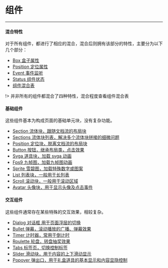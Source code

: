 # 组件

---

#### 混合特性

对于所有组件，都进行了相应的混合，混合后则拥有该部分的特性，主要分为以下几个部分：

- [Box 盒子属性](docs/components/mixins/Box.md)
- [Position 定位属性](docs/components/mixins/Position.md)
- [Event 事件监听](docs/components/mixins/Event.md)
- [Status 组件状态](docs/components/mixins/Status.md)
- [组件混合表](docs/components/mixins/Components.md)

!> 并非所有的组件都混合了四种特性，混合程度查看组件混合表

#### 基础组件

这些组件基本为构成页面的基础单元块，没有复杂功能。

- [Section 流体块，跟随文档流的布局块](docs/components/basic/Section.md)
- [Sections 流体块列表，解决多个流体块拼接的细微问题](docs/components/basic/Sections.md)
- [Position 定位块，脱离文档流的布局块](docs/components/basic/Position.md)
- [Button 按钮，继承布局类，点击效果](docs/components/basic/Button.md)
- [Svga 道具块，加载 svga 动画](docs/components/basic/Svga.md)
- [Fps9 九帧图，加载九帧图动画](docs/components/basic/Fps9.md)
- [Sprite 雪碧图，加载特殊数字或图案](docs/components/basic/Sprite.md)
- [List 列表块，一般用于长列表](docs/components/basic/List.md)
- [Scroll 滚动块，一般用于滚动区域](docs/components/basic/Scroll.md)
- [Avatar 头像块，用于显示头像及点击事件](docs/components/basic/Avatar.md)

#### 交互组件

这些组件通常存在某些特殊的交互效果，相较复杂。

- [Dialog 对话框 用于页面浮层的切换](docs/components/interact/Dialog.md)
- [Bullet 弹幕，滚动播放的广播、弹幕效果](docs/components/interact/Bullet.md)
- [Timer 计时器，常用于倒计时](docs/components/interact/Timer.md)
- [Roulette 轮盘，转盘抽奖效果](docs/components/interact/Roulette.md)
- [Tabs 标签页，切换控制标签](docs/components/interact/Tabs.md)
- [Slider 滑动块，用于内容的上下滑动显示](docs/components/interact/Slider.md)
- [Popover 弹出口，用于礼盒道具的基本显示和内容显隐控制](docs/components/interact/Popover.md)
